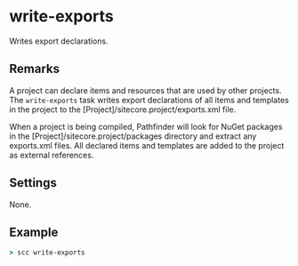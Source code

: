 write-exports
=============
Writes export declarations.

Remarks
-------
A project can declare items and resources that are used by other projects. The `write-exports` task writes export declarations of all
items and templates in the project to the [Project]/sitecore.project/exports.xml file.

When a project is being compiled, Pathfinder will look for NuGet packages in the [Project]/sitecore.project/packages directory and 
extract any exports.xml files. All declared items and templates are added to the project as external references.

Settings
--------
None.

Example
-------
```cmd
> scc write-exports
```